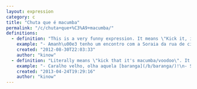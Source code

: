 ```yaml
---
layout: expression
category: c
title: "Chuta que é macumba"
permalink: "/c/chuta+que+%C3%A9+macumba/"
definitions:
  - definition: "This is a very funny expression. It means \"Kick it, it is witchcraft!\". Macumba is a ritual in some religions where food, dead chicken, candles and other things are offered to gods or spirits. \n\nThis expression is used to show disagreement with bad luck, or to show that something is ugly or must be avoided."
    example: "- Amanh\u00e3 tenho um encontro com a Soraia da rua de cima. Voc\u00ea conhece ela?\n- Conhe\u00e7o sim, mas chuta que \u00e9 macumba [mano](/m/mano/)."
    created: "2012-08-30T22:03:33"
    author: "kinow"
  - definition: "Literally means \"kick that it's macumba/voodoo\". It can have different meanings, depending on the context. But usually it is used with pejorative connotations. \n\nCan be used to describe a bad situation. When used to talk about a woman, it means that she is very ugly."
    example: "- Caralho velho, olha aquela [baranga](/b/baranga/)!\n- Sai! Chuta que \u00e9 macumba!"
    created: "2013-04-24T19:29:16"
    author: "kinow"
---
```

